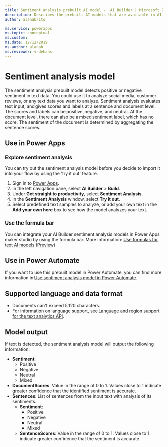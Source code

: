 ```yaml
---
title: Sentiment analysis prebuilt AI model -  AI Builder | Microsoft Docs
description: Describes the prebuilt AI models that are available in AI Builder.
author: alanabrito

ms.service: powerapps
ms.topic: conceptual
ms.custom: 
ms.date: 12/12/2019
ms.author: alanab
ms.reviewer: v-dehaas
---
```


# Sentiment analysis model

The sentiment analysis prebuilt model detects positive or negative sentiment in text data. You could use it to analyze social media, customer reviews, or any text data you want to analyze. Sentiment analysis evaluates text input, and gives scores and labels at a sentence and document level. The scores and labels can be positive, negative, and neutral. At the document level, there can also be a mixed sentiment label, which has no score. The sentiment of the document is determined by aggregating the sentence scores.

## Use in Power Apps

### Explore sentiment analysis

You can try out the sentiment analysis model before you decide to import it into your flow by using the 'try it out' feature.

1. Sign in to [Power Apps](https://make.powerapps.com).
1. In the left navigation pane, select **AI Builder** > **Build**.
1. Under **Get straight to productivity**, select **Sentiment Analysis**.
1. In the **Sentiment Analysis** window, select **Try it out**.
1. Select predefined text samples to analyze, or add your own text in the **Add your own here** box to see how the model analyzes your text.

### Use the formula bar

You can integrate your AI Builder sentiment analysis models in Power Apps maker studio by using the formula bar. More information: [Use formulas for text AI models (Preview)](use-model.md#use-formulas-for-text-ai-models-preview)

## Use in Power Automate

If you want to use this prebuilt model in Power Automate, you can find more information in [Use sentiment analysis model in Power Automate](flow-sentiment-analysis.md).
  
## Supported language and data format

- Documents can't exceed 5,120 characters.
- For information on language support, see [Language and region support for the text analytics API](/azure/cognitive-services/text-analytics/language-support?#sentiment-analysis-key-phrase-extraction-and-named-entity-recognition).

## Model output

If text is detected, the sentiment analysis model will output the following information: 
- **Sentiment**: 
    - Positive
    - Negative
    - Neutral
    - Mixed
- **DocumentScores**: Value in the range of 0 to 1. Values close to 1 indicate greater confidence that the identified sentiment is accurate.
- **Sentences**: List of sentences from the input text with analysis of its sentiments.
    - **Sentiment**:
        - Positive
        - Negative
        - Neutral
        - Mixed
    - **SentenceScores**: Value in the range of 0 to 1. Values close to 1 indicate greater confidence that the sentiment is accurate.
